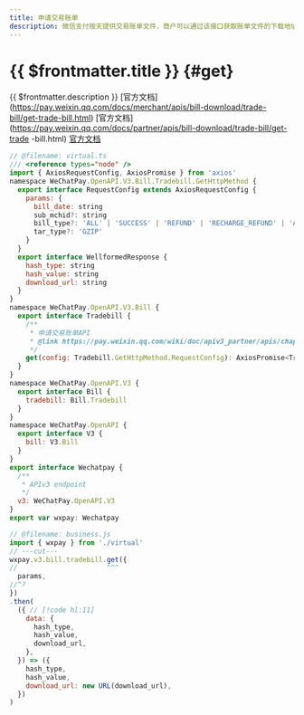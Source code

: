```yaml
---
title: 申请交易账单
description: 微信支付按天提供交易账单文件，商户可以通过该接口获取账单文件的下载地址。文件内包含交易相关的金额、时间、营销等信息，供商户核对订单、退款、银行到账等情况。
---
```


# {{ $frontmatter.title }} {#get}

{{ $frontmatter.description }}  [官方文档]
(https://pay.weixin.qq.com/docs/merchant/apis/bill-download/trade-bill/get-trade-bill.html) [官方文档](https://pay.weixin.qq.com/docs/partner/apis/bill-download/trade-bill/get-trade
-bill.html) [官方文档](https://pay.weixin.qq.com/wiki/doc/apiv3_partner/apis/chapter7_9_1.shtml)

```js twoslash
// @filename: virtual.ts
/// <reference types="node" />
import { AxiosRequestConfig, AxiosPromise } from 'axios'
namespace WeChatPay.OpenAPI.V3.Bill.Tradebill.GetHttpMethod {
  export interface RequestConfig extends AxiosRequestConfig {
    params: {
      bill_date: string
      sub_mchid?: string
      bill_type?: 'ALL' | 'SUCCESS' | 'REFUND' | 'RECHARGE_REFUND' | 'ALL_SPECIAL' | 'SUC_SPECIAL' | 'REF_SPECIAL'
      tar_type?: 'GZIP'
    }
  }
  export interface WellformedResponse {
    hash_type: string
    hash_value: string
    download_url: string
  }
}
namespace WeChatPay.OpenAPI.V3.Bill {
  export interface Tradebill {
    /**
     * 申请交易账单API
     * @link https://pay.weixin.qq.com/wiki/doc/apiv3_partner/apis/chapter7_9_1.shtml
     */
    get(config: Tradebill.GetHttpMethod.RequestConfig): AxiosPromise<Tradebill.GetHttpMethod.WellformedResponse>
  }
}
namespace WeChatPay.OpenAPI.V3 {
  export interface Bill {
    tradebill: Bill.Tradebill
  }
}
namespace WeChatPay.OpenAPI {
  export interface V3 {
    bill: V3.Bill
  }
}
export interface Wechatpay {
  /**
   * APIv3 endpoint
   */
  v3: WeChatPay.OpenAPI.V3
}
export var wxpay: Wechatpay

// @filename: business.js
import { wxpay } from './virtual'
// ---cut---
wxpay.v3.bill.tradebill.get({
//                      ^^^
  params,
//^?
})
.then(
  ({ // [!code hl:11]
    data: {
      hash_type,
      hash_value,
      download_url,
    },
  }) => ({
    hash_type,
    hash_value,
    download_url: new URL(download_url),
  })
)
```
